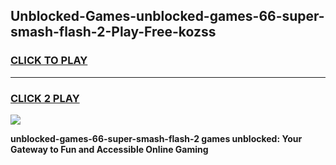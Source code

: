 
## Unblocked-Games-unblocked-games-66-super-smash-flash-2-Play-Free-kozss
<h3>
<a href="https://premium76.site?title=unblocked-games-66-super-smash-flash-2&ref=19M">CLICK TO PLAY</a></h3>
<hr>

<h3>
<a href="https://premium76.site?title=unblocked-games-66-super-smash-flash-2&ref=19M">CLICK 2 PLAY</a>
  
</h3>

<a href="https://premium76.site?title=unblocked-games-66-super-smash-flash-2&ref=19M"><img src="https://clearcache.store/games.png"></a>


**unblocked-games-66-super-smash-flash-2 games unblocked: Your Gateway to Fun and Accessible Online Gaming**
